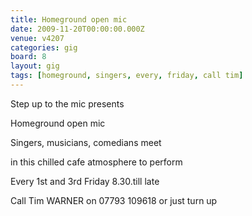 ```yaml
---
title: Homeground open mic
date: 2009-11-20T00:00:00.000Z
venue: v4207
categories: gig
board: 8
layout: gig
tags: [homeground, singers, every, friday, call tim]
---
```

Step up to the mic presents

Homeground open mic

Singers, musicians, comedians meet

in this chilled cafe atmosphere to perform

Every 1st and 3rd Friday 8.30.till late

Call Tim WARNER on 07793 109618 or just turn up